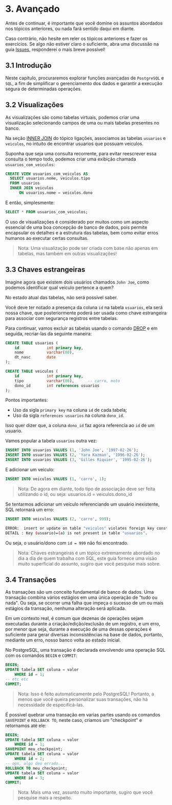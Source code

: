 # 3. Avançado
Antes de continuar, é importante que você domine os assuntos abordados nos tópicos anteriores, ou nada fará sentido daqui em diante.

Caso contrário, não hesite em reler os tópicos anteriores e fazer os exercícios. Se algo não estiver claro o suficiente, abra uma discussão na guia [Issues](https://github.com/GugahBrz/postgresql-ptbr/issues), responderei o mais breve possível!

## 3.1 Introdução
Neste capítulo, procuraremos explorar funções avançadas de ```PostgreSQL``` e ```SQL```, a fim de simplificar o gerenciamento dos dados e garantir a execução segura de determinadas operações.

## 3.2 Visualizações
As visualizações são como tabelas virtuais, podemos criar uma visualização selecionando campos de uma ou mais tabelas presentes no banco.

Na seção [INNER JOIN](https://github.com/GugahBrz/postgresql-ptbr/tree/master/parte-2#inner-join) do tópico ligações, associamos as tabelas ```usuarios``` e ```veiculos```, no intuito de encontrar usuarios que possuam veiculos.

Suponha que seja uma consulta recorrente, para evitar reescrever essa consulta o tempo todo, podemos criar uma exibição chamada ```usuarios_com_veiculos```:
```SQL
CREATE VIEW usuarios_com_veiculos AS
  SELECT usuarios.nome, veiculos.tipo
  FROM usuarios
  INNER JOIN veiculos
      ON usuarios.nome = veiculos.dono
```

E então, simplesmente:
```SQL
SELECT * FROM usuarios_com_veiculos;
```
O uso de visualizações é considerado por muitos como um aspecto essencial de uma boa concepção de banco de dados, pois permite encapsular os detalhes e a estrutura das tabelas, bem como evitar erros humanos ao executar certas consultas.

> Nota: Uma visualização pode ser criada com base não apenas em tabelas, mas também em outras visualizações!

## 3.3 Chaves estrangeiras
Imagine agora que existem dois usuários chamados ```John Joe```, como podemos identificar qual veículo pertence a quem?

No estado atual das tabelas, não será possível saber.

Você deve ter notado a presença da coluna ```id``` na tabela ```usuarios```, ela será nossa chave, que posteriormente poderá ser usada como chave estrangeira para associar com segurança registros entre tabelas.

Para continuar, vamos excluir as tabelas usando o comando [DROP](https://github.com/GugahBrz/postgresql-ptbr/tree/master/parte-2#23-cria%C3%A7%C3%A3o-de-uma-tabela) e em seguida, recriar-las da seguinte maneira:

```SQL
CREATE TABLE usuarios (
    id            int primary key,
    nome          varchar(80),
    dt_nasc       date
);

CREATE TABLE veiculos (
    id            int primary key,
    tipo          varchar(80),      -- carro, moto
    dono_id       int references usuarios
);
```

Pontos importantes:

- Uso da sigla ```primary key``` na coluna ```id``` de cada tabela;
- Uso da sigla ```references usuarios``` na coluna ```dono_id```.

Isso quer dizer que, a coluna ```dono_id``` faz agora referencia ao ```id``` de um usuario.

Vamos popular a tabela ```usuarios``` outra vez:

```SQL
INSERT INTO usuarios VALUES (1, 'John Joe', '1997-02-26');
INSERT INTO usuarios VALUES (2, 'Yara Kazman', '1996-02-26');
INSERT INTO usuarios VALUES (3, 'Gilles Riquier', '1995-02-26');
```

E adicionar um veiculo:

```SQL
INSERT INTO veiculos VALUES (1, 'carro', 1);
```

> Nota: De agora em diante, todo tipo de associação deve ser feita utilizando o id, ou seja: usuarios.id = veiculos.dono_id

Se tentarmos adicionar um veículo referenciando um usuário inexistente, SQL retornará um erro:

```SQL
INSERT INTO veiculos VALUES (2, 'carro', 999);
```
```bash
ERROR:  insert or update on table "veiculos" violates foreign key constraint "veiculos_usuario_fkey"
DETAIL : Key (usuario)=(a) is not present in table "usuarios".
```

Ou seja, o usuário/dono com ```id = 999``` não foi encontrado.

> Nota: Chaves estrangeiras é um tópico extremamente abordado no dia a dia de quem trabalha com SQL, este guia fornece uma visão muito superficial do assunto, sugiro que você pesquise mais sobre.

## 3.4 Transações
As transações são um conceito fundamental de banco de dados. Uma transação combina vários estágios em uma única operação de "tudo ou nada". Ou seja, se ocorrer uma falha que impeça o sucesso de um ou mais estágios da transação, nenhuma alteração será aplicada.

Em um contexto real, é comum que dezenas de operações sejam executadas durante a criação/edição/exclusão de um registro, e um erro, por menor que seja, durante a execução de uma dessas operações é suficiente para gerar diversas inconsistências na base de dados, portanto, mediante um erro, nosso banco volta ao estado inicial.

No PostgreSQL, uma transação é declarada envolvendo uma operação SQL com os comandos ```BEGIN``` e ```COMMIT```:

```SQL
BEGIN;
UPDATE tabela SET coluna = valor
    WHERE id = 1;
-- etc etc
COMMIT;
```
> Nota: Isso é feito automaticamente pelo PostgreSQL! Portanto, a menos que você queira personalizar suas transações, não há necessidade de especificá-las.

É possivel quebrar uma transação em varias partes usando os comandos ```SAVEPOINT``` e ```ROLLBACK TO```, neste caso, criamos um "checkpoint" e retornamos até ele:

```SQL
BEGIN;
UPDATE tabela SET coluna = valor
    WHERE id = 1;
SAVEPOINT meu_checkpoint;
UPDATE tabela SET coluna = valor
    WHERE id = 2;
-- ops, algo deu errado...
ROLLBACK TO meu_checkpoint;
UPDATE tabela SET coluna = valor
    WHERE id = 3;
COMMIT;
```

> Nota: Mais uma vez, assunto muito importante, sugiro que você pesquise mais a respeito.
